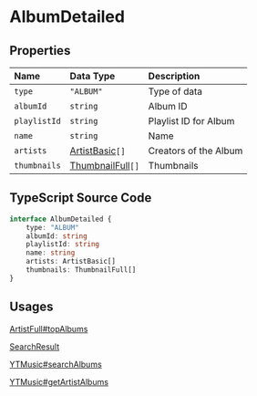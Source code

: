 # AlbumDetailed

## Properties

| Name         | Data Type                                 | Description           |
| :----------- | :---------------------------------------- | :-------------------- |
| `type`       | `"ALBUM"`                                 | Type of data          |
| `albumId`    | `string`                                  | Album ID              |
| `playlistId` | `string`                                  | Playlist ID for Album |
| `name`       | `string`                                  | Name                  |
| `artists`    | [ArtistBasic](./ArtistBasic.html)`[]`     | Creators of the Album |
| `thumbnails` | [ThumbnailFull](./ThumbnailFull.html)`[]` | Thumbnails            |

## TypeScript Source Code

```ts
interface AlbumDetailed {
	type: "ALBUM"
	albumId: string
	playlistId: string
	name: string
	artists: ArtistBasic[]
	thumbnails: ThumbnailFull[]
}
```

## Usages

[ArtistFull#topAlbums](./ArtistFull.html)

[SearchResult](../types/SearchResult.html)

[YTMusic#searchAlbums](../ytmusic/searchAlbums.html)

[YTMusic#getArtistAlbums](../ytmusic/getArtistAlbums.html)